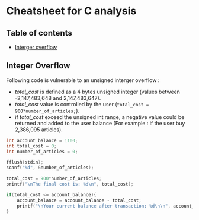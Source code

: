 # Cheatsheet for C analysis

## Table of contents

* [Interger overflow](#integer_overflow)

## Integer Overflow <a name="integer_overflow"></a>

Following code is vulnerable to an unsigned interger overflow :

* *total_cost* is defined as a 4 bytes unsigned integer (values between -2,147,483,648 and 2,147,483,647).
* *total_cost* value is controlled by the user (`total_cost = 900*number_of_articles;`).
* if *total_cost* exceed the unsigned int range, a negative value could be returned and added to the user balance (For example : if the user buy 2,386,095 articles).

```C
int account_balance = 1100;
int total_cost = 0;
int number_of_articles = 0;

fflush(stdin);
scanf("%d", &number_of_articles);

total_cost = 900*number_of_articles;
printf("\nThe final cost is: %d\n", total_cost);

if(total_cost <= account_balance){
    account_balance = account_balance - total_cost;
    printf("\nYour current balance after transaction: %d\n\n", account_balance);
}
```
